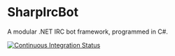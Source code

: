 ﻿SharpIrcBot
===========

A modular .NET IRC bot framework, programmed in C#.

[![Continuous Integration Status](https://travis-ci.org/RavuAlHemio/SharpIrcBot.svg)](https://travis-ci.org/RavuAlHemio/SharpIrcBot)
